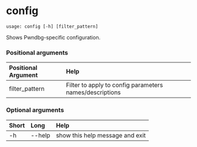 <!-- THIS PART OF THIS FILE IS AUTOGENERATED. DO NOT MODIFY IT. See scripts/generate-docs.sh -->
# config

```text
usage: config [-h] [filter_pattern]

```

Shows Pwndbg-specific configuration.
### Positional arguments

|Positional Argument|Help|
| :--- | :--- |
|filter_pattern|Filter to apply to config parameters names/descriptions|

### Optional arguments

|Short|Long|Help|
| :--- | :--- | :--- |
|-h|--help|show this help message and exit|

<!-- END OF AUTOGENERATED PART. Do not modify this line or the line below, they mark the end of the auto-generated part of the file. If you want to extend the documentation in a way which cannot easily be done by adding to the command help description, write below the following line. -->
<!-- ------------\>8---- ----\>8---- ----\>8------------ -->
